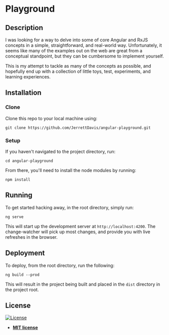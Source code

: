# Playground

## Description

I was looking for a way to delve into some of core Angular and RxJS concepts in a
simple, straightforward, and real-world way. Unfortunately, it seems like many of the
examples out on the web are great from a conceptual standpoint, but they can be cumbersome
to implement yourself.

This is my attempt to tackle as many of the concepts as possible, and hopefully end up
with a collection of little toys, test, experiments, and learning experiences.

## Installation

### Clone

Clone this repo to your local machine using:

```shell script
git clone https://github.com/JerrettDavis/angular-playground.git
```

### Setup

If you haven't navigated to the project directory, run:

```shell script
cd angular-playground
```

From there, you'll need to install the node modules by running:

```shell script
npm install
```

## Running

To get started hacking away, in the root directory, simply run:

```shell script
ng serve
```

This will start up the development server at `http://localhost:4200`. The change-watcher
will pick up most changes, and provide you with live refreshes in the browser.

## Deployment

To deploy, from the root directory, run the following:

```shell script
ng build --prod
```

This will result in the project being built and placed in the `dist` directory in the project
root.

## License

[![License](http://img.shields.io/:license-mit-blue.svg?style=flat-square)](http://badges.mit-license.org)

- **[MIT license](LICENSE.md)**
